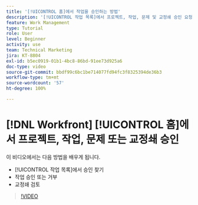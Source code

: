 ```yaml
---
title: '[!UICONTROL 홈]에서 작업을 승인하는 방법'
description: '[!UICONTROL 작업 목록]에서 프로젝트, 작업, 문제 및 교정쇄 승인 요청을 찾은 다음 [!DNL  Workfront]에서 작업을 승인하거나 거부하는 방법을 알아봅니다.'
feature: Work Management
type: Tutorial
role: User
level: Beginner
activity: use
team: Technical Marketing
jira: KT-8804
exl-id: b5ec0919-01b1-4bc8-86bd-91ee73d925a6
doc-type: video
source-git-commit: bbdf99c6bc1be714077fd94fc3f8325394de36b3
workflow-type: tm+mt
source-wordcount: '57'
ht-degree: 100%

---
```


# [!DNL Workfront] [!UICONTROL 홈]에서 프로젝트, 작업, 문제 또는 교정쇄 승인

이 비디오에서는 다음 방법을 배우게 됩니다.

* [!UICONTROL 작업 목록]에서 승인 찾기
* 작업 승인 또는 거부
* 교정쇄 검토

>[!VIDEO](https://video.tv.adobe.com/v/3447914/?quality=12&learn=on&enablevpops=1&captions=kor)

<!--
learn more URLs
-->
